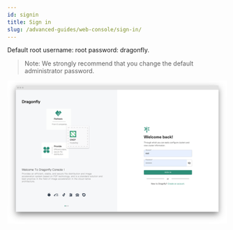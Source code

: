 ```yaml
---
id: signin
title: Sign in
slug: /advanced-guides/web-console/sign-in/
---
```


Default root username: root password: dragonfly.

> Note: We strongly recommend that you change the default administrator password.

![signin](../../resource/advanced-guides/web-console/login//signin.png)
